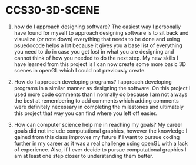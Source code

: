 # CCS30-3D-SCENE

 1. how do I approach designing software?
 The easiest way I personally have found for myself to approach designing software is to sit back and visualize (or note down) everything that needs to be done and using psuedocode helps a lot because it gives you a base list of everything you need to do in case you get lost in what you are designing and cannot think of how you needed to do the next step. My new skills I have learned from this project is I can now create some more basic 3D scenes in openGL which I could not previously create.
 
 2. How do I approach developing programs?
 I approach developing programs in a similar manner as designing the software. On this project I used more code comments than I normally do because I am not always the best at remembering to add comments which adding comments were definitely necessary in completing the milestones and ultimately this project that way you can find where you left off easier. 
 
 3. How can computer science help me in reaching my goals?
 My career goals did not include computational graphics, however the knowledge I gained from this class improves my future if I want to pursue coding further in my career as it was a real challenge using openGL with a lack of experience. Also, if I ever decide to pursue computational graphics I am at least one step closer to understanding them better.
